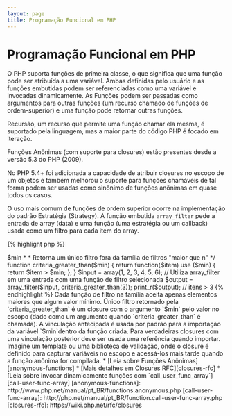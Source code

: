 ```yaml
---
layout: page
title: Programação Funcional em PHP
---
```


# Programação Funcional em PHP

O PHP suporta funções de primeira classe, o que significa que uma função pode ser atribuída a uma variável. Ambas
definidas pelo usuário e as funções embutidas podem ser referenciadas como uma variável e invocadas dinamicamente.
As Funções podem ser passadas como argumentos para outras funções (um recurso chamado de funções de ordem-superior)
e uma função pode retornar outras funções.

Recursão, um recurso que permite uma função chamar ela mesma, é suportado pela linguagem, mas a maior parte do código
PHP é focado em iteração.

Funções Anônimas (com suporte para closures) estão presentes desde a versão 5.3 do PHP (2009).

No PHP 5.4+ foi adicionada a capacidade de atribuir closures no escopo de um objetos e também melhorou o suporte
para funções chamáveis de tal forma podem ser usadas como sinônimo de funções anônimas em quase todos os casos.

O uso mais comum de funções de ordem superior ocorre na implementação do padrão Estratégia (Strategy). A função embutida
`array_filter` pede a entrada de array (data) e uma função (uma estratégia ou um callback) usada como um filtro para
cada item do array.

{% highlight php %}
<?php
$input = array(1, 2, 3, 4, 5, 6);

// cria uma nova função anônima e atribui a uma variável
$filter_even = function($item) {
    return ($item % 2) == 0;
};

// constrói o array_filter com os dados e a função
$output = array_filter($input, $filter_even);

// a função não precisa ser atribuída a uma variável. Assim também é válido:
$output = array_filter($input, function($item) {
    return ($item % 2) == 0;
});

print_r($output);
{% endhighlight %}

Uma closure é uma função anônima que pode acessar variáveis importadas a partir de fora do escopo usando qualquer
variável global. Teoricamente, um closure é uma função com alguns argumentos fechados (por exemplo, fixo) pelo ambiente
quando é definido. Closures podem contornar restrições de escopo de variáveis de uma maneira simples.

No próximo exemplo, usamos closures para definir uma função que retorna um filtro único para `array_filter`, fora
da família de funções de filtro.

{% highlight php %}
<?php
/**
 * Cria uma função de filtro anônima que aceita $items > $min
 *
 * Retorna um único filtro fora da família de filtros "maior que n"
 */
function criteria_greater_than($min)
{
    return function($item) use ($min) {
        return $item > $min;
    };
}

$input = array(1, 2, 3, 4, 5, 6);

// Utiliza array_filter em uma entrada com uma função de filtro selecionada
$output = array_filter($input, criteria_greater_than(3));

print_r($output); // itens > 3
{% endhighlight %}

Cada função de filtro na família aceita apenas elementos maiores que algum valor mínimo. Único filtro retornado pela
`criteria_greater_than` é um closure com o argumento `$min` pelo valor no escopo (dado como um argumento quando
`criteria_greater_than` é chamada).

A vinculação antecipada é usada por padrão para a importação da variável `$min`dentro da função criada. Para
verdadeiras closures com uma vinculação posterior deve ser usada uma referência quando importar. Imagine um template ou
uma biblioteca de validação, onde o closure é definido para capturar variáveis no escopo e acessá-los mais tarde quando
a função anônima for compilada.

* [Leia sobre Funções Anônimas][anonymous-functions]
* [Mais detalhes em Closures RFC][closures-rfc]
* [Leia sobre invocar dinamicamente funções com `call_user_func_array`][call-user-func-array]

[anonymous-functions]: http://www.php.net/manual/pt_BR/functions.anonymous.php
[call-user-func-array]: http://php.net/manual/pt_BR/function.call-user-func-array.php
[closures-rfc]: https://wiki.php.net/rfc/closures
